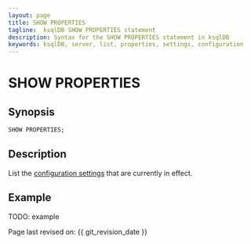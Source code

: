```yaml
---
layout: page
title: SHOW PROPERTIES
tagline:  ksqlDB SHOW PROPERTIES statement
description: Syntax for the SHOW PROPERTIES statement in ksqlDB
keywords: ksqlDB, server, list, properties, settings, configuration
---
```


SHOW PROPERTIES
===============

Synopsis
--------

```sql
SHOW PROPERTIES;
```

Description
-----------

List the [configuration settings](../../installation/server-config/config-reference.md)
that are currently in effect.

Example
-------

TODO: example

Page last revised on: {{ git_revision_date }}
